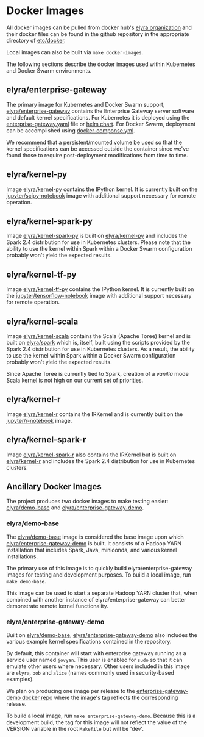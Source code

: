 # Docker Images

All docker images can be pulled from docker hub's [elyra organization](https://hub.docker.com/u/elyra/) and their docker files can be found in the github repository in the appropriate directory of [etc/docker](https://github.com/jupyter-server/enterprise_gateway/tree/master/etc/docker).

Local images can also be built via `make docker-images`.

The following sections describe the docker images used within Kubernetes and Docker Swarm environments.

## elyra/enterprise-gateway

The primary image for Kubernetes and Docker Swarm support, [elyra/enterprise-gateway](https://hub.docker.com/r/elyra/enterprise-gateway/) contains the Enterprise Gateway server software and default kernel specifications.  For Kubernetes it is deployed using the [enterprise-gateway.yaml](https://github.com/jupyter-server/enterprise_gateway/blob/master/etc/kubernetes/enterprise-gateway.yaml) file or [helm chart](https://github.com/jupyter-server/enterprise_gateway/tree/master/etc/kubernetes/helm/enterprise-gateway).  For Docker Swarm, deployment can be accomplished using [docker-componse.yml](https://github.com/jupyter-server/enterprise_gateway/blob/master/etc/docker/docker-compose.yml).

We recommend that a persistent/mounted volume be used so that the kernel specifications can be accessed outside the container since we've found those to require post-deployment modifications from time to time.

## elyra/kernel-py

Image [elyra/kernel-py](https://hub.docker.com/r/elyra/kernel-py/) contains the IPython kernel.  It is currently built on the [jupyter/scipy-notebook](https://hub.docker.com/r/jupyter/scipy-notebook) image with additional support necessary for remote operation.

## elyra/kernel-spark-py

Image [elyra/kernel-spark-py](https://hub.docker.com/r/elyra/kernel-spark-py/) is built on [elyra/kernel-py](https://hub.docker.com/r/elyra/kernel-py) and includes the Spark 2.4 distribution for use in Kubernetes clusters. Please note that the ability to use the kernel within Spark within a Docker Swarm configuration probably won't yield the expected results. 

## elyra/kernel-tf-py

Image [elyra/kernel-tf-py](https://hub.docker.com/r/elyra/kernel-tf-py/) contains the IPython kernel.  It is currently built on the [jupyter/tensorflow-notebook](https://hub.docker.com/r/jupyter/tensorflow-notebook) image with additional support necessary for remote operation.

## elyra/kernel-scala

Image [elyra/kernel-scala](https://hub.docker.com/r/elyra/kernel-scala/) contains the Scala (Apache Toree) kernel and is built on [elyra/spark](https://hub.docker.com/r/elyra/spark) which is, itself, built using the scripts provided by the Spark 2.4 distribution for use in Kubernetes clusters. As a result, the ability to use the kernel within Spark within a Docker Swarm configuration probably won't yield the expected results. 

Since Apache Toree is currently tied to Spark, creation of a *vanilla* mode Scala kernel is not high on our current set of priorities.

## elyra/kernel-r

Image [elyra/kernel-r](https://hub.docker.com/r/elyra/kernel-r/) contains the IRKernel and is currently built on the [jupyter/r-notebook](https://hub.docker.com/r/jupyter/r-notebook/) image.

## elyra/kernel-spark-r

Image [elyra/kernel-spark-r](https://hub.docker.com/r/elyra/kernel-spark-r/) also contains the IRKernel but is built on [elyra/kernel-r](https://hub.docker.com/r/elyra/kernel-r) and includes the Spark 2.4 distribution for use in Kubernetes clusters.


## Ancillary Docker Images

The project produces two docker images to make testing easier: [elyra/demo-base](#elyra-demo-base) and [elyra/enterprise-gateway-demo](#elyra-enterprise-gateway-demo).

### elyra/demo-base

The [elyra/demo-base](https://hub.docker.com/r/elyra/demo-base/) image is considered the base image upon which [elyra/enterprise-gateway-demo](https://hub.docker.com/r/elyra/enterprise-gateway-demo/) is built.  It consists of a Hadoop YARN installation that includes Spark, Java, miniconda, and various kernel installations.

The primary use of this image is to quickly build elyra/enterprise-gateway images for testing and development purposes.  To build a local image, run `make demo-base`.

This image can be used to start a separate Hadoop YARN cluster that, when combined with another instance of elyra/enterprise-gateway can better demonstrate remote kernel functionality.

### elyra/enterprise-gateway-demo

Built on [elyra/demo-base](https://hub.docker.com/r/elyra/demo-base/), [elyra/enterprise-gateway-demo](https://hub.docker.com/r/elyra/enterprise-gateway-demo/) also includes the various example kernel specifications contained in the repository.

By default, this container will start with enterprise gateway running as a service user named `jovyan`.  This user is enabled for `sudo` so that it can emulate other users where necessary.  Other users included in this image are `elyra`, `bob` and `alice` (names commonly used in security-based examples).

We plan on producing one image per release to the [enterprise-gateway-demo docker repo](https://hub.docker.com/r/elyra/enterprise-gateway-demo/) where the image's tag reflects the corresponding release. 

To build a local image, run `make enterprise-gateway-demo`.  Because this is a development build, the tag for this image will not reflect the value of the VERSION variable in the root `Makefile` but will be 'dev'.
